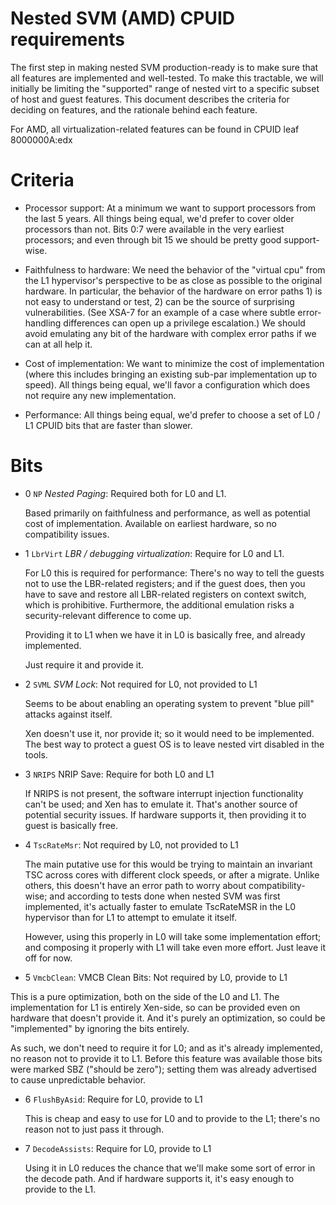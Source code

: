 # Nested SVM (AMD) CPUID requirements

The first step in making nested SVM production-ready is to make sure
that all features are implemented and well-tested.  To make this
tractable, we will initially be limiting the "supported" range of
nested virt to a specific subset of host and guest features.  This
document describes the criteria for deciding on features, and the
rationale behind each feature.

For AMD, all virtualization-related features can be found in CPUID
leaf 8000000A:edx

# Criteria

- Processor support: At a minimum we want to support processors from
  the last 5 years.  All things being equal, we'd prefer to cover
  older processors than not.  Bits 0:7 were available in the very
  earliest processors; and even through bit 15 we should be pretty
  good support-wise.

- Faithfulness to hardware: We need the behavior of the "virtual cpu"
  from the L1 hypervisor's perspective to be as close as possible to
  the original hardware.  In particular, the behavior of the hardware
  on error paths 1) is not easy to understand or test, 2) can be the
  source of surprising vulnerabilities.  (See XSA-7 for an example of a
  case where subtle error-handling differences can open up a privilege
  escalation.)  We should avoid emulating any bit of the hardware with
  complex error paths if we can at all help it.

- Cost of implementation: We want to minimize the cost of
  implementation (where this includes bringing an existing sub-par
  implementation up to speed).  All things being equal, we'll favor a
  configuration which does not require any new implementation.

- Performance: All things being equal, we'd prefer to choose a set of
  L0 / L1 CPUID bits that are faster than slower.


# Bits

- 0 `NP` *Nested Paging*: Required both for L0 and L1.

  Based primarily on faithfulness and performance, as well as
  potential cost of implementation.  Available on earliest hardware,
  so no compatibility issues.

- 1 `LbrVirt` *LBR / debugging virtualization*: Require for L0 and L1.

  For L0 this is required for performance: There's no way to tell the
  guests not to use the LBR-related registers; and if the guest does,
  then you have to save and restore all LBR-related registers on
  context switch, which is prohibitive.  Furthermore, the additional
  emulation risks a security-relevant difference to come up.

  Providing it to L1 when we have it in L0 is basically free, and
  already implemented.

  Just require it and provide it.

- 2 `SVML` *SVM Lock*: Not required for L0, not provided to L1

  Seems to be about enabling an operating system to prevent "blue
  pill" attacks against itself.

  Xen doesn't use it, nor provide it; so it would need to be
  implemented.  The best way to protect a guest OS is to leave nested
  virt disabled in the tools.

- 3 `NRIPS` NRIP Save: Require for both L0 and L1

  If NRIPS is not present, the software interrupt injection
  functionality can't be used; and Xen has to emulate it.  That's
  another source of potential security issues.  If hardware supports
  it, then providing it to guest is basically free.

- 4 `TscRateMsr`: Not required by L0, not provided to L1

  The main putative use for this would be trying to maintain an
  invariant TSC across cores with different clock speeds, or after a
  migrate.  Unlike others, this doesn't have an error path to worry
  about compatibility-wise; and according to tests done when nested SVM
  was first implemented, it's actually faster to emulate TscRateMSR in
  the L0 hypervisor than for L1 to attempt to emulate it itself.

  However, using this properly in L0 will take some implementation
  effort; and composing it properly with L1 will take even more
  effort.  Just leave it off for now.

 - 5 `VmcbClean`: VMCB Clean Bits: Not required by L0, provide to L1

  This is a pure optimization, both on the side of the L0 and L1.  The
  implementation for L1 is entirely Xen-side, so can be provided even
  on hardware that doesn't provide it.  And it's purely an
  optimization, so could be "implemented" by ignoring the bits
  entirely.

  As such, we don't need to require it for L0; and as it's already
  implemented, no reason not to provide it to L1.  Before this feature
  was available those bits were marked SBZ ("should be zero"); setting
  them was already advertised to cause unpredictable behavior.

- 6 `FlushByAsid`: Require for L0, provide to L1

  This is cheap and easy to use for L0 and to provide to the L1;
  there's no reason not to just pass it through.

- 7 `DecodeAssists`: Require for L0, provide to L1

  Using it in L0 reduces the chance that we'll make some sort of error
  in the decode path.  And if hardware supports it, it's easy enough
  to provide to the L1.
